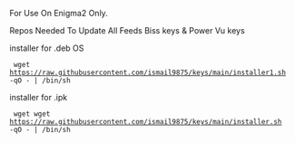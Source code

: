 For Use On Enigma2 Only.

Repos Needed To Update All Feeds Biss keys & Power Vu keys

installer for .deb OS

<code> wget https://raw.githubusercontent.com/ismail9875/keys/main/installer1.sh -qO - | /bin/sh </code>

installer for .ipk

<code> wget wget https://raw.githubusercontent.com/ismail9875/keys/main/installer.sh -qO - | /bin/sh <code>

